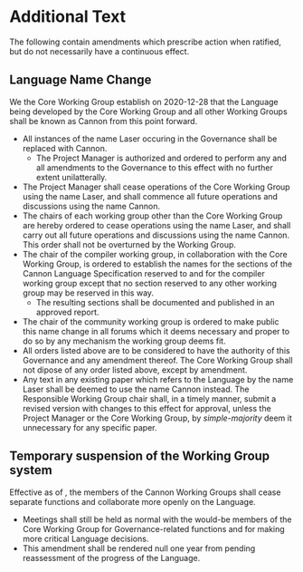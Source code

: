 # Additional Text

The following contain amendments which prescribe action when ratified, but do not necessarily have a continuous effect.

## Language Name Change

We the Core Working Group establish on 2020-12-28 that the Language being developed by the Core Working Group and all other Working Groups shall be known as Cannon from this point forward. 

* All instances of the name Laser occuring in the Governance shall be replaced with Cannon. 
    * The Project Manager is authorized and ordered to perform any and all amendments to the Governance to this effect with no further extent unilatterally. 
* The Project Manager shall cease operations of the Core Working Group using the name Laser, and shall commence all future operations and discussions using the name Cannon.
* The chairs of each working group other than the Core Working Group are hereby ordered to cease operations using the name Laser, and shall carry out all future operations and discussions using the name Cannon. This order shall not be overturned by the Working Group. 
* The chair of the compiler working group, in collaboration with the Core Working Group, is ordered to establish the names for the sections of the Cannon Language Specification reserved to and for the compiler working group except that no section reserved to any other working group may be reserved in this way.
    * The resulting sections shall be documented and published in an approved report. 
* The chair of the community working group is ordered to make public this name change in all forums which it deems necessary and proper to do so by any mechanism the working group deems fit. 
* All orders listed above are to be considered to have the authority of this Governance and any amendment thereof. The Core Working Group shall not dipose of any order listed above, except by amendment.
* Any text in any existing paper which refers to the Language by the name Laser shall be deemed to use the name Cannon instead. The Responsible Working Group chair shall, in a timely manner, submit a revised version with changes to this effect for approval, unless the Project Manager or the Core Working Group, by *simple-majority* deem it unnecessary for any specific paper. 

## Temporary suspension of the Working Group system

Effective as of <current date>, the members of the Cannon Working Groups shall cease separate functions and collaborate more openly on the Language.

* Meetings shall still be held as normal with the would-be members of the Core Working Group for Governance-related functions and for making more critical Language decisions.
* This amendment shall be rendered null one year from <current date> pending reassessment of the progress of the Language.
